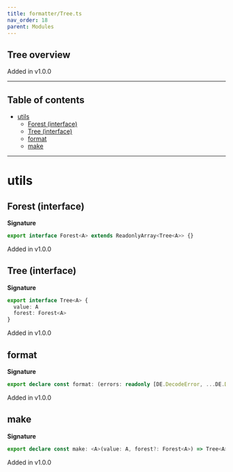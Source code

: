 ```yaml
---
title: formatter/Tree.ts
nav_order: 18
parent: Modules
---
```


## Tree overview

Added in v1.0.0

---

<h2 class="text-delta">Table of contents</h2>

- [utils](#utils)
  - [Forest (interface)](#forest-interface)
  - [Tree (interface)](#tree-interface)
  - [format](#format)
  - [make](#make)

---

# utils

## Forest (interface)

**Signature**

```ts
export interface Forest<A> extends ReadonlyArray<Tree<A>> {}
```

Added in v1.0.0

## Tree (interface)

**Signature**

```ts
export interface Tree<A> {
  value: A
  forest: Forest<A>
}
```

Added in v1.0.0

## format

**Signature**

```ts
export declare const format: (errors: readonly [DE.DecodeError, ...DE.DecodeError[]]) => string
```

Added in v1.0.0

## make

**Signature**

```ts
export declare const make: <A>(value: A, forest?: Forest<A>) => Tree<A>
```

Added in v1.0.0
